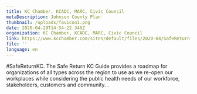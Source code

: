 ```yaml
---
title: KC Chamber, KCADC, MARC, Civic Council
metaDescription: Johnson County Plan
thumbnail: /uploads/favicon1.png
date: 2020-04-29T14:54:22.346Z
organization: KC Chamber, KCADC, MARC, Civic Council
link: https://www.kcchamber.com/sites/default/files/2020-04/SafeReturn-GUIDE.pdf
file: ''
language: en
---
```


#SafeReturnKC. The Safe Return KC Guide provides a roadmap for organizations of all types across the region to use as we re-open our workplaces while considering the public health needs of our workforce, stakeholders, customers and community. .
